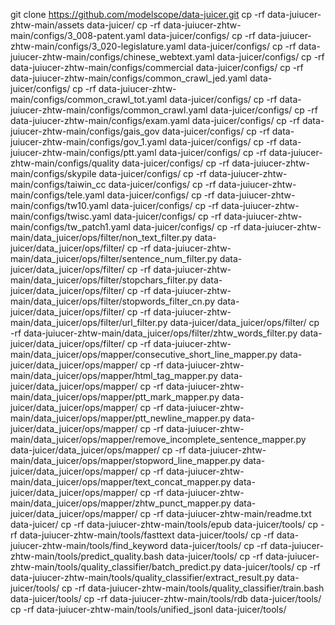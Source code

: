git clone https://github.com/modelscope/data-juicer.git
cp -rf data-juiucer-zhtw-main/assets data-juicer/
cp -rf data-juiucer-zhtw-main/configs/3_008-patent.yaml data-juicer/configs/
cp -rf data-juiucer-zhtw-main/configs/3_020-legislature.yaml data-juicer/configs/
cp -rf data-juiucer-zhtw-main/configs/chinese_webtext.yaml data-juicer/configs/
cp -rf data-juiucer-zhtw-main/configs/commercial data-juicer/configs/
cp -rf data-juiucer-zhtw-main/configs/common_crawl_jed.yaml data-juicer/configs/
cp -rf data-juiucer-zhtw-main/configs/common_crawl_tot.yaml data-juicer/configs/
cp -rf data-juiucer-zhtw-main/configs/common_crawl.yaml data-juicer/configs/
cp -rf data-juiucer-zhtw-main/configs/exam.yaml data-juicer/configs/
cp -rf data-juiucer-zhtw-main/configs/gais_gov data-juicer/configs/
cp -rf data-juiucer-zhtw-main/configs/gov_1.yaml data-juicer/configs/
cp -rf data-juiucer-zhtw-main/configs/ptt.yaml data-juicer/configs/
cp -rf data-juiucer-zhtw-main/configs/quality data-juicer/configs/
cp -rf data-juiucer-zhtw-main/configs/skypile data-juicer/configs/
cp -rf data-juiucer-zhtw-main/configs/taiwin_cc data-juicer/configs/
cp -rf data-juiucer-zhtw-main/configs/tele.yaml data-juicer/configs/
cp -rf data-juiucer-zhtw-main/configs/tw10.yaml data-juicer/configs/
cp -rf data-juiucer-zhtw-main/configs/twisc.yaml data-juicer/configs/
cp -rf data-juiucer-zhtw-main/configs/tw_patch1.yaml data-juicer/configs/
cp -rf data-juiucer-zhtw-main/data_juicer/ops/filter/non_text_filter.py data-juicer/data_juicer/ops/filter/
cp -rf data-juiucer-zhtw-main/data_juicer/ops/filter/sentence_num_filter.py data-juicer/data_juicer/ops/filter/
cp -rf data-juiucer-zhtw-main/data_juicer/ops/filter/stopchars_filter.py data-juicer/data_juicer/ops/filter/
cp -rf data-juiucer-zhtw-main/data_juicer/ops/filter/stopwords_filter_cn.py data-juicer/data_juicer/ops/filter/
cp -rf data-juiucer-zhtw-main/data_juicer/ops/filter/url_filter.py data-juicer/data_juicer/ops/filter/
cp -rf data-juiucer-zhtw-main/data_juicer/ops/filter/zhtw_words_filter.py data-juicer/data_juicer/ops/filter/
cp -rf data-juiucer-zhtw-main/data_juicer/ops/mapper/consecutive_short_line_mapper.py data-juicer/data_juicer/ops/mapper/
cp -rf data-juiucer-zhtw-main/data_juicer/ops/mapper/html_tag_mapper.py data-juicer/data_juicer/ops/mapper/
cp -rf data-juiucer-zhtw-main/data_juicer/ops/mapper/ptt_mark_mapper.py data-juicer/data_juicer/ops/mapper/
cp -rf data-juiucer-zhtw-main/data_juicer/ops/mapper/ptt_newline_mapper.py data-juicer/data_juicer/ops/mapper/
cp -rf data-juiucer-zhtw-main/data_juicer/ops/mapper/remove_incomplete_sentence_mapper.py data-juicer/data_juicer/ops/mapper/
cp -rf data-juiucer-zhtw-main/data_juicer/ops/mapper/stopword_line_mapper.py data-juicer/data_juicer/ops/mapper/
cp -rf data-juiucer-zhtw-main/data_juicer/ops/mapper/text_concat_mapper.py data-juicer/data_juicer/ops/mapper/
cp -rf data-juiucer-zhtw-main/data_juicer/ops/mapper/zhtw_punct_mapper.py data-juicer/data_juicer/ops/mapper/
cp -rf data-juiucer-zhtw-main/readme.txt data-juicer/
cp -rf data-juiucer-zhtw-main/tools/epub data-juicer/tools/
cp -rf data-juiucer-zhtw-main/tools/fasttext data-juicer/tools/
cp -rf data-juiucer-zhtw-main/tools/find_keyword data-juicer/tools/
cp -rf data-juiucer-zhtw-main/tools/predict_quality.bash data-juicer/tools/
cp -rf data-juiucer-zhtw-main/tools/quality_classifier/batch_predict.py data-juicer/tools/
cp -rf data-juiucer-zhtw-main/tools/quality_classifier/extract_result.py data-juicer/tools/
cp -rf data-juiucer-zhtw-main/tools/quality_classifier/train.bash data-juicer/tools/
cp -rf data-juiucer-zhtw-main/tools/rdb data-juicer/tools/
cp -rf data-juiucer-zhtw-main/tools/unified_jsonl data-juicer/tools/
